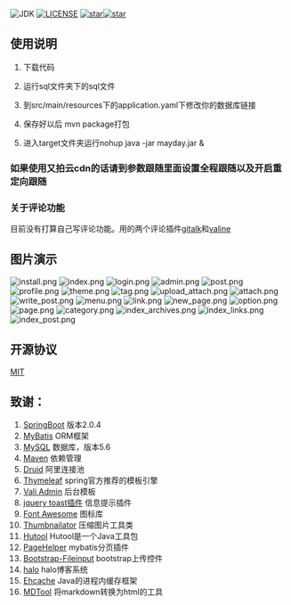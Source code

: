 
![JDK](https://img.shields.io/badge/jdk-1.8-green.svg?style=flat-square) [![LICENSE](https://img.shields.io/github/license/gujiniCY/mayday.svg?style=flat-square)](https://github.com/gujiniCY/mayday/blob/master/LICENSE)   [![star](https://img.shields.io/github/stars/gujiniCY/mayday.svg?label=Stars&style=social)](https://github.com/gujiniCY/mayday)[![star](https://gitee.com/song_haozhi/mayday/badge/star.svg?theme=white)](https://gitee.com/song_haozhi/mayday) 

## 使用说明
1. 下载代码

2. 运行sql文件夹下的sql文件
3. 到src/main/resources下的application.yaml下修改你的数据库链接
4. 保存好以后 mvn package打包
5. 进入target文件夹运行nohup java -jar mayday.jar &

### 如果使用又拍云cdn的话请到参数跟随里面设置全程跟随以及开启重定向跟随


### 关于评论功能
目前没有打算自己写评论功能。用的两个评论插件[gitalk](https://github.com/gitalk/gitalk)和[valine](https://ioliu.cn/2017/add-valine-comments-to-your-blog/)
## 图片演示
![install.png](https://images.gitee.com/uploads/images/2019/0117/112452_b81fbb50_1574192.png)
![index.png](https://images.gitee.com/uploads/images/2019/0117/112455_a6973f29_1574192.png)
![login.png](https://images.gitee.com/uploads/images/2019/0117/112450_7ae99bba_1574192.png)
![admin.png](https://images.gitee.com/uploads/images/2019/0117/112450_3a600852_1574192.png)
![post.png](https://images.gitee.com/uploads/images/2019/0117/112451_d6754471_1574192.png)
![profile.png](https://images.gitee.com/uploads/images/2019/0117/112451_499f580f_1574192.png)
![theme.png](https://images.gitee.com/uploads/images/2019/0117/112451_a4e0016a_1574192.png)
![tag.png](https://images.gitee.com/uploads/images/2019/0117/112451_05569d9b_1574192.png)
![upload_attach.png](https://images.gitee.com/uploads/images/2019/0117/112451_50127984_1574192.png)
![attach.png](https://images.gitee.com/uploads/images/2019/0117/112451_66bac3bf_1574192.png)
![write_post.png](https://images.gitee.com/uploads/images/2019/0117/112454_1b3d8fa9_1574192.png)
![menu.png](https://images.gitee.com/uploads/images/2019/0117/112452_58ac3c2d_1574192.png)
![link.png](https://images.gitee.com/uploads/images/2019/0117/112452_ecf27d79_1574192.png)
![new_page.png](https://images.gitee.com/uploads/images/2019/0117/112455_e9bdbee6_1574192.png)
![option.png](https://images.gitee.com/uploads/images/2019/0117/112452_c40d529a_1574192.png)
![page.png](https://images.gitee.com/uploads/images/2019/0117/112452_6c1d4dd7_1574192.png)
![category.png](https://images.gitee.com/uploads/images/2019/0117/112452_0e35930e_1574192.png)
![index_archives.png](https://images.gitee.com/uploads/images/2019/0117/112453_cc8c9773_1574192.png)
![index_links.png](https://images.gitee.com/uploads/images/2019/0117/112453_1208a83f_1574192.png)
![index_post.png](https://images.gitee.com/uploads/images/2019/0117/112454_327abed1_1574192.png)
## 开源协议
[MIT](https://gitee.com/song_haozhi/mayday/blob/master/LICENSE)
## 致谢：
 1. [SpringBoot](http://spring.io/projects/spring-boot) 版本2.0.4
 2. [MyBatis](http://www.mybatis.org/mybatis-3/) ORM框架
 3. [MySQL](https://www.mysql.com/) 数据库，版本5.6
 4. [Maven](http://maven.apache.org/)  依赖管理
 5. [Druid](https://github.com/alibaba/druid/) 阿里连接池
 6. [Thymeleaf](https://www.thymeleaf.org/) spring官方推荐的模板引擎
 7. [Vali Admin](https://github.com/pratikborsadiya/vali-admin) 后台模板
 8. [jquery toast插件](http://www.jqueryfuns.com/resource/2412) 信息提示插件
 9. [Font Awesome](http://www.fontawesome.com.cn/faicons/) 图标库
 10. [Thumbnailator](https://github.com/coobird/thumbnailator) 压缩图片工具类
 11. [Hutool](http://hutool.mydoc.io/) Hutool是一个Java工具包
 12. [PageHelper](https://pagehelper.github.io/) mybatis分页插件
 13. [Bootstrap-Fileinput](https://github.com/kartik-v/bootstrap-fileinput) bootstrap上传控件
 14. [halo](https://github.com/ruibaby/halo)  halo博客系统
 15. [Ehcache](http://www.ehcache.org/) Java的进程内缓存框架
 16. [MDTool](https://github.com/cevin15/MDTool) 将markdown转换为html的工具



